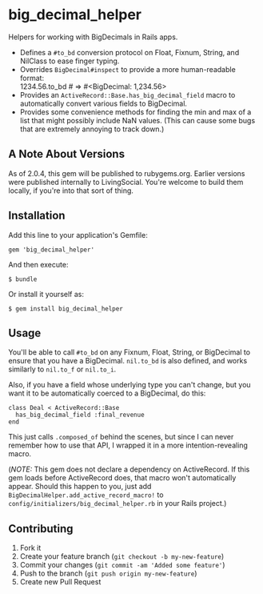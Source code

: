 big_decimal_helper
==================

Helpers for working with BigDecimals in Rails apps.

* Defines a <code>#to_bd</code> conversion protocol on Float, Fixnum, String, and NilClass to ease finger typing.
* Overrides <code>BigDecimal#inspect</code> to provide a more human-readable format:
  <br />1234.56.to_bd # => #&lt;BigDecimal: 1,234.56&gt;</code>
* Provides an <code>ActiveRecord::Base.has_big_decimal_field</code> macro to automatically convert various fields to BigDecimal.
* Provides some convenience methods for finding the min and max of a list that might possibly include NaN values.  (This can cause some bugs that are extremely annoying to track down.)

## A Note About Versions

As of 2.0.4, this gem will be published to rubygems.org.  Earlier
versions were published internally to LivingSocial.  You're
welcome to build them locally, if you're into that sort of thing.

## Installation

Add this line to your application's Gemfile:

    gem 'big_decimal_helper'

And then execute:

    $ bundle

Or install it yourself as:

    $ gem install big_decimal_helper

## Usage

You'll be able to call <code>#to_bd</code> on any Fixnum, Float, String, or BigDecimal to ensure that you have a BigDecimal.  <code>nil.to_bd</code> is also defined, and works similarly to <code>nil.to_f</code> or <code>nil.to_i</code>.

Also, if you have a field whose underlying type you can't change, but you want it to be automatically coerced to a BigDecimal, do this:

    class Deal < ActiveRecord::Base
      has_big_decimal_field :final_revenue
    end

This just calls <code>.composed_of</code> behind the scenes, but since I can never remember how to use that API, I wrapped it in a more intention-revealing macro.

(*NOTE:*  This gem does not declare a dependency on ActiveRecord.  If this gem loads before ActiveRecord does, that macro won't automatically appear.  Should this happen to you, just add <code>BigDecimalHelper.add_active_record_macro!</code> to <code>config/initializers/big_decimal_helper.rb</code> in your Rails project.)

## Contributing

1. Fork it
2. Create your feature branch (`git checkout -b my-new-feature`)
3. Commit your changes (`git commit -am 'Added some feature'`)
4. Push to the branch (`git push origin my-new-feature`)
5. Create new Pull Request
